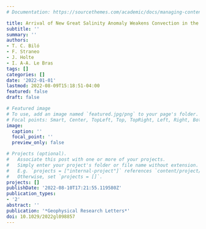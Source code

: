 ```yaml
---
# Documentation: https://sourcethemes.com/academic/docs/managing-content/

title: Arrival of New Great Salinity Anomaly Weakens Convection in the Irminger Sea
subtitle: ''
summary: ''
authors:
- T. C. Biló
- F. Straneo
- J. Holte
- I. A‐A. Le Bras
tags: []
categories: []
date: '2022-01-01'
lastmod: 2022-08-09T15:18:51-04:00
featured: false
draft: false

# Featured image
# To use, add an image named `featured.jpg/png` to your page's folder.
# Focal points: Smart, Center, TopLeft, Top, TopRight, Left, Right, BottomLeft, Bottom, BottomRight.
image:
  caption: ''
  focal_point: ''
  preview_only: false

# Projects (optional).
#   Associate this post with one or more of your projects.
#   Simply enter your project's folder or file name without extension.
#   E.g. `projects = ["internal-project"]` references `content/project/deep-learning/index.md`.
#   Otherwise, set `projects = []`.
projects: []
publishDate: '2022-08-10T17:21:55.119580Z'
publication_types:
- '2'
abstract: ''
publication: '*Geophysical Research Letters*'
doi: 10.1029/2022gl098857
---
```

